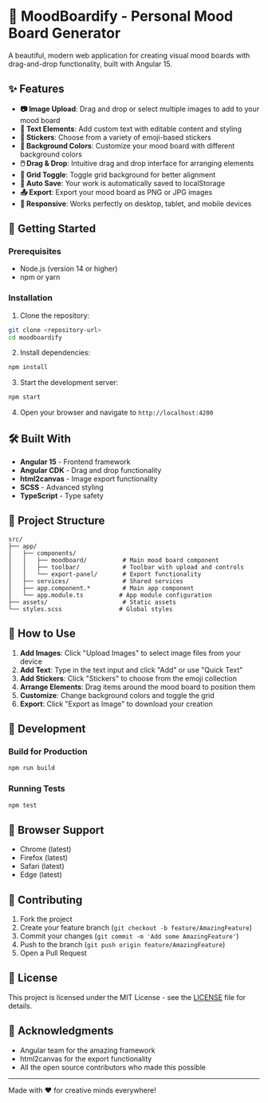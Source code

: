 # 🎨 MoodBoardify - Personal Mood Board Generator

A beautiful, modern web application for creating visual mood boards with drag-and-drop functionality, built with Angular 15.

## ✨ Features

- **📷 Image Upload**: Drag and drop or select multiple images to add to your mood board
- **📝 Text Elements**: Add custom text with editable content and styling
- **🎯 Stickers**: Choose from a variety of emoji-based stickers
- **🎨 Background Colors**: Customize your mood board with different background colors
- **🖱️ Drag & Drop**: Intuitive drag and drop interface for arranging elements
- **📐 Grid Toggle**: Toggle grid background for better alignment
- **💾 Auto Save**: Your work is automatically saved to localStorage
- **📤 Export**: Export your mood board as PNG or JPG images
- **📱 Responsive**: Works perfectly on desktop, tablet, and mobile devices

## 🚀 Getting Started

### Prerequisites

- Node.js (version 14 or higher)
- npm or yarn

### Installation

1. Clone the repository:
```bash
git clone <repository-url>
cd moodboardify
```

2. Install dependencies:
```bash
npm install
```

3. Start the development server:
```bash
npm start
```

4. Open your browser and navigate to `http://localhost:4200`

## 🛠️ Built With

- **Angular 15** - Frontend framework
- **Angular CDK** - Drag and drop functionality
- **html2canvas** - Image export functionality
- **SCSS** - Advanced styling
- **TypeScript** - Type safety

## 📁 Project Structure

```
src/
├── app/
│   ├── components/
│   │   ├── moodboard/          # Main mood board component
│   │   ├── toolbar/            # Toolbar with upload and controls
│   │   └── export-panel/       # Export functionality
│   ├── services/               # Shared services
│   ├── app.component.*         # Main app component
│   └── app.module.ts          # App module configuration
├── assets/                     # Static assets
└── styles.scss                # Global styles
```

## 🎯 How to Use

1. **Add Images**: Click "Upload Images" to select image files from your device
2. **Add Text**: Type in the text input and click "Add" or use "Quick Text"
3. **Add Stickers**: Click "Stickers" to choose from the emoji collection
4. **Arrange Elements**: Drag items around the mood board to position them
5. **Customize**: Change background colors and toggle the grid
6. **Export**: Click "Export as Image" to download your creation

## 🔧 Development

### Build for Production

```bash
npm run build
```

### Running Tests

```bash
npm test
```

## 📱 Browser Support

- Chrome (latest)
- Firefox (latest)
- Safari (latest)
- Edge (latest)

## 🤝 Contributing

1. Fork the project
2. Create your feature branch (`git checkout -b feature/AmazingFeature`)
3. Commit your changes (`git commit -m 'Add some AmazingFeature'`)
4. Push to the branch (`git push origin feature/AmazingFeature`)
5. Open a Pull Request

## 📄 License

This project is licensed under the MIT License - see the [LICENSE](LICENSE) file for details.

## 🙏 Acknowledgments

- Angular team for the amazing framework
- html2canvas for the export functionality
- All the open source contributors who made this possible

---

Made with ❤️ for creative minds everywhere!
